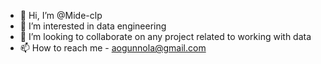- 👋 Hi, I’m @Mide-clp
- 👀 I’m interested in data engineering 
- 💞️ I’m looking to collaborate on any project related to working with data 
- 📫 How to reach me - aogunnola@gmail.com

<!---
Mide-clp/Mide-clp is a ✨ special ✨ repository because its `README.md` (this file) appears on your GitHub profile.
You can click the Preview link to take a look at your changes.
--->
